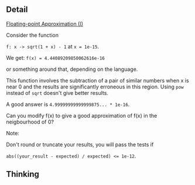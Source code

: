## Detail

[Floating-point Approximation (I)](https://www.codewars.com/kata/floating-point-approximation-i/train/rust)

Consider the function 

`f: x -> sqrt(1 + x) - 1` at `x = 1e-15`. 

We get: `f(x) = 4.44089209850062616e-16`

or something around that, depending on the language.

This function involves the subtraction of a pair of similar numbers when x is near 0 and the results are significantly erroneous in this region. Using `pow` instead of `sqrt` doesn't give better results.

A good answer is `4.99999999999999875... * 1e-16`. 

Can you modify f(x) to give a good approximation of f(x) in the neigbourhood of 0?

Note:

Don't round or truncate your results, you will pass the tests if

`abs((your_result - expected) / expected) <= 1e-12`.

## Thinking

